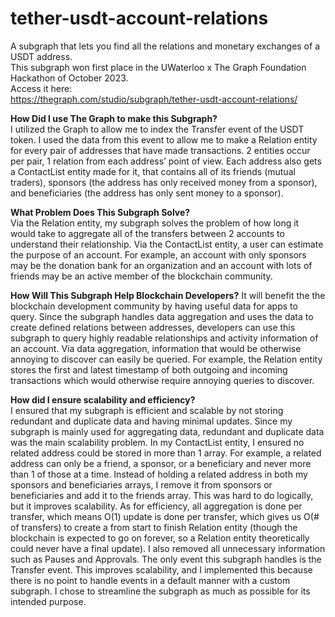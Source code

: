 # tether-usdt-account-relations
A subgraph that lets you find all the relations and monetary exchanges of a USDT address. \
This subgraph won first place in the UWaterloo x The Graph Foundation Hackathon of October 2023. \
Access it here: \
https://thegraph.com/studio/subgraph/tether-usdt-account-relations/


**How Did I use The Graph to make this Subgraph?**\
I utilized the Graph to allow me to index the Transfer event of the USDT token. I used the data from this event to allow me to make a Relation entity for every pair of addresses that have made transactions. 2 entities occur per pair, 1 relation from each address’ point of view. Each address also gets a ContactList entity made for it, that contains all of its friends (mutual traders), sponsors (the address has only received money from a sponsor), and beneficiaries (the address has only sent money to a sponsor).

**What Problem Does This Subgraph Solve?**\
Via the Relation entity, my subgraph solves the problem of how long it would take to aggregate all of the transfers between 2 accounts to understand their relationship.
Via the ContactList entity, a user can estimate the purpose of an account. For example, an account with only sponsors may be the donation bank for an organization and an account with lots of friends may be an active member of the blockchain community.


**How Will This Subgraph Help Blockchain Developers?**
It will benefit the the blockchain development community by having useful data for apps to query. Since the subgraph handles data aggregation and uses the data to create defined relations between addresses, developers can use this subgraph to query highly readable relationships and activity information of an account. Via data aggregation, information that would be otherwise annoying to discover can easily be queried. For example, the Relation entity stores the first and latest timestamp of both outgoing and incoming transactions which would otherwise require annoying queries to discover.

**How did I ensure scalability and efficiency?**\
I ensured that my subgraph is efficient and scalable by not storing redundant and duplicate data and having minimal updates. 
Since my subgraph is mainly used for aggregating data, redundant and duplicate data was the main scalability problem. In my ContactList entity, I ensured no related address could be stored in more than 1 array. For example, a related address can only be a friend, a sponsor, or a beneficiary and never more than 1 of those at a time. Instead of holding a related address in both my sponsors and beneficiaries arrays, I remove it from sponsors or beneficiaries and add it to the friends array. This was hard to do logically, but it improves scalability.
As for efficiency, all aggregation is done per transfer, which means O(1) update is done per transfer, which gives us O(# of transfers) to create a from start to finish Relation entity (though the blockchain is expected to go on forever, so a Relation entity theoretically could never have a final update).
I also removed all unnecessary information such as Pauses and Approvals. The only event this subgraph handles is the Transfer event. This improves scalability, and I implemented this because there is no point to handle events in a default manner with a custom subgraph. I chose to streamline the subgraph as much as possible for its intended purpose.


